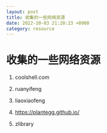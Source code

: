 ```yaml
---
layout: post
title: 收集的一些网络资源
date: 2022-10-03 21:20:23 +0900
category: resource
---
```

# 收集的一些网络资源
 
1. coolshell.com

2. ruanyifeng
 
3. liaoxiaofeng

4. https://plantegg.github.io/

5. zlibrary
